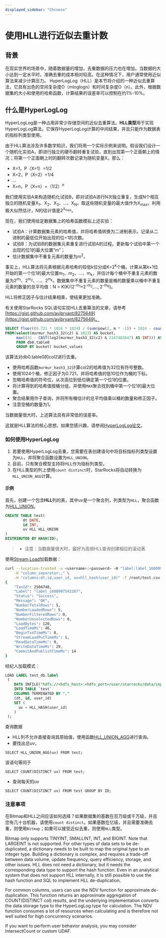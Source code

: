 ```yaml
---
displayed_sidebar: "Chinese"
---
```


# 使用HLL进行近似去重计数

## 背景

在现实世界的场景中，随着数据量的增加，去重数据的压力也在增加。当数据的大小达到一定水平时，准确去重的成本相对较高。在这种情况下，用户通常使用近似算法来减少计算压力。 HyperLogLog（HLL）是本节将介绍的一种近似去重算法，它具有出色的空间复杂度O（mloglogn）和时间复杂度O（n）。此外，根据数据集的大小和使用的哈希函数，计算结果的误差率可以控制在约1%-10%。

## 什么是HyperLogLog

HyperLogLog是一种占用非常少存储空间的近似去重算法。**HLL类型**用于实现HyperLogLog算法。它保存HyperLogLog计算的中间结果，并且只能作为数据表的指标列类型使用。

由于HLL算法涉及许多数学知识，我们将用一个实际示例来说明。假设我们设计一个随机化实验A，即进行独立的硬币翻转重复试验，直到出现第一个正面朝上的情况；将第一个正面朝上时的翻转次数记录为随机变量X，那么：

* X=1，P（X=1）=1/2
* X=2，P（X=2）=1/4
* ...
* X=n，P（X=n）=（1/2）<sup>n</sup>

我们使用实验A来构造随机化试验B，即对试验A进行N次独立重复，生成N个相互独立的随机变量X<sub>1</sub>、X<sub>2</sub>、X<sub>3</sub>、…、X<sub>N</sub>。取这些随机变量的最大值作为X<sub>max</sub>。利用极大似然估计，N的估计值是2<sup>X<sub>max</sub></sup>。
<br/>

现在，我们使用给定数据集上的哈希函数模拟上述实验：

* 试验A：计算数据集元素的哈希值，并将哈希值转换为二进制表示。记录从二进制的最低位开始出现的位=1的次数。
* 试验B：为试验B的数据集元素重复进行试验A的过程。更新每个试验中第一个出现的位1的最大位置“m”；
* 估计数据集中不重复元素的数量为m<sup>2</sup>。

事实上，HLL算法将元素根据元素哈希的较低k位分成K=2<sup>k</sup>个桶。计算从第k+1位开始的第一个位1的最大位置m<sub>1</sub>、m<sub>2</sub>、…、m<sub>k</sub>，并估计每个桶中不重复元素的数量为2<sup>m<sub>1</sub></sup>、2<sup>m<sub>2</sub></sup>、…、2<sup>m<sub>k</sub></sup>。数据集中不重复元素的数量是桶的数量乘以桶中不重复元素的数量的总平均值：N = K(K/(2<sup>\-m<sub>1</sub></sup>+2<sup>\-m<sub>2</sub></sup>,..., 2<sup>\-m<sub>K</sub></sup>)。
<br/>

HLL将修正因子与估计结果相乘，使结果更加准确。

有关使用StarRocks SQL语句实现HLL去重算法的文章，请参考[https://gist.github.com/avibryant/8275649](https://gist.github.com/avibryant/8275649)。

~~~sql
SELECT floor((0.721 * 1024 * 1024) / (sum(pow(2, m * -1)) + 1024 - count(*))) AS estimate
FROM(select(murmur_hash3_32(c2) & 1023) AS bucket,
     max((31 - CAST(log2(murmur_hash3_32(c2) & 2147483647) AS INT))) AS m
     FROM db0.table0
     GROUP BY bucket) bucket_values
~~~

该算法对db0.table0的col2进行去重。

* 使用哈希函数`murmur_hash3_32`计算col2的哈希值为32位有符号整数。
* 使用1024个桶，修正因子为0.721，并将哈希值的低10位作为桶的下标。
* 忽略哈希值的符号位，从次高位到低位确定第一个位1的位置。
* 将计算得到的哈希值按桶分组，并使用`MAX`聚合找到桶中第一个位1的最大位置。
* 聚合结果用作子查询，并将所有桶估计的总平均值乘以桶的数量和修正因子。
* 注意空桶的数量为1。

当数据量很大时，上述算法具有非常低的误差率。

这就是HLL算法的核心思想。如果您感兴趣，请参阅[HyperLogLog论文](http://algo.inria.fr/flajolet/Publications/FlFuGaMe07.pdf)。

### 如何使用HyperLogLog

1. 若要使用HyperLogLog去重，您需要在表创建语句中将目标指标列类型设置为`HLL`，并将聚合函数设置为`HLL_UNION`。
2. 目前，只有聚合模型支持将HLL作为指标列类型。
3. 在HLL类型的列上使用`count distinct`时，StarRocks将自动转换为`HLL_UNION_AGG`计算。

#### 示例

首先，创建一个包含**HLL**列的表，其中uv是一个聚合列，列类型为`HLL`，聚合函数为[HLL_UNION](../sql-reference/sql-functions/aggregate-functions/hll_union.md)。

~~~sql
CREATE TABLE test(
        dt DATE,
        id INT,
        uv HLL HLL_UNION
)
DISTRIBUTED BY HASH(ID);
~~~

> * 注意：当数据量很大时，最好为高频HLL查询创建相应的滚动表

使用[Stream Load](../sql-reference/sql-statements/data-manipulation/STREAM_LOAD.md)加载数据：

~~~bash
curl --location-trusted -u <username>:<password> -H "label:label_1600997542287" \
    -H "column_separator:," \
    -H "columns:dt,id,user_id, uv=hll_hash(user_id)" -T /root/test.csv http://starrocks_be0:8040/api/db0/test/_stream_load
{
    "TxnId": 2504748,
    "Label": "label_1600997542287",
    "Status": "Success",
    "Message": "OK",
    "NumberTotalRows": 5,
    "NumberLoadedRows": 5,
    "NumberFilteredRows": 0,
    "NumberUnselectedRows": 0,
    "LoadBytes": 120,
    "LoadTimeMs": 46,
    "BeginTxnTimeMs": 0,
    "StreamLoadPutTimeMs": 1,
    "ReadDataTimeMs": 0,
    "WriteDataTimeMs": 29,
    "CommitAndPublishTimeMs": 14
}
~~~

经纪人加载模式：

~~~sql
LOAD LABEL test_db.label
 (
    DATA INFILE("hdfs://<hdfs_host>:<hdfs_port>/user/starrocks/data/input/file")
    INTO TABLE `test`
    COLUMNS TERMINATED BY ","
    (dt, id, user_id)
    SET (
      uv = HLL_HASH(user_id)
    )
 );
~~~

查询数据

* HLL列不允许直接查询其原始值，使用函数[HLL_UNION_AGG](../sql-reference/sql-functions/aggregate-functions/hll_union_agg.md)进行查询。
* 要找出总uv，

`SELECT HLL_UNION_AGG(uv) FROM test;`

该语句等同于

`SELECT COUNT(DISTINCT uv) FROM test;`

* 查询每天的uv

`SELECT COUNT(DISTINCT uv) FROM test GROUP BY ID;`

### 注意事项

在Bitmap和HLL之间应该如何选择？如果数据集的基数在百万级或千万级，并且您有几十台机器，请使用`count distinct`。如果基数在亿级，并且需要准确去重，则使用`Bitmap`；如果可以接受近似去重，则使用`HLL`类型。

Bitmap only supports TINYINT, SMALLINT, INT, and BIGINT. Note that LARGEINT is not supported. For other types of data sets to be de-duplicated, a dictionary needs to be built to map the original type to an integer type.  Building a dictionary  is complex, and requires a trade-off between data volume, update frequency, query efficiency, storage, and other issues. HLL does not need a dictionary, but it needs the corresponding data type to support the hash function. Even in an analytical system that does not support HLL internally, it is still possible to use the hash function and SQL to implement HLL de-duplication.

For common columns, users can use the NDV function for approximate de-duplication. This function returns an approximate aggregation of COUNT(DISTINCT col) results, and the underlying implementation converts the data storage type to the HyperLogLog type for calculation. The NDV function consumes a lot of resources  when calculating and is therefore  not well suited for high concurrency scenarios.

If you want to perform user behavior analysis, you may consider IntersectCount or custom UDAF.